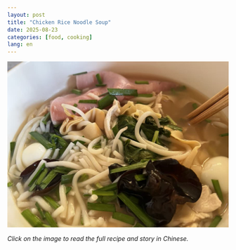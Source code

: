 ```yaml
---
layout: post
title: "Chicken Rice Noodle Soup"
date: 2025-08-23
categories: [food, cooking]
lang: en
---
```


[![Chicken Rice Noodle Soup](/assets/images/2025-08-22/rice%20noodle.jpg)](/food/cooking/2025/08/23/chicken-rice-noodle-soup-zh.html)

*Click on the image to read the full recipe and story in Chinese.*